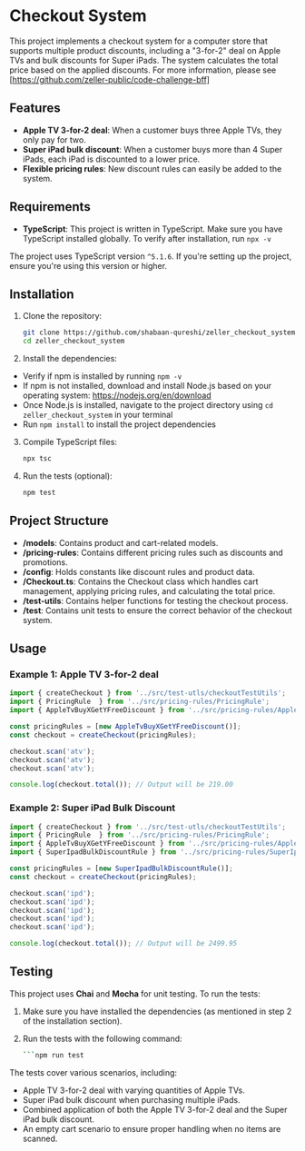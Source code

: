 # Checkout System

This project implements a checkout system for a computer store that supports multiple product discounts, including a "3-for-2" deal on Apple TVs and bulk discounts for Super iPads. The system calculates the total price based on the applied discounts. For more information, please see [https://github.com/zeller-public/code-challenge-bff]

## Features

- **Apple TV 3-for-2 deal**: When a customer buys three Apple TVs, they only pay for two.
- **Super iPad bulk discount**: When a customer buys more than 4 Super iPads, each iPad is discounted to a lower price.
- **Flexible pricing rules**: New discount rules can easily be added to the system.

## Requirements

- **TypeScript**: This project is written in TypeScript. Make sure you have TypeScript installed globally. To verify after installation, run `npx -v` 

The project uses TypeScript version `^5.1.6`. If you're setting up the project, ensure you're using this version or higher.

## Installation

1. Clone the repository:

    ```bash
    git clone https://github.com/shabaan-qureshi/zeller_checkout_system.git
    cd zeller_checkout_system
    ```

2. Install the dependencies:

- Verify if npm is installed by running `npm -v`
- If npm is not installed, download and install Node.js based on your operating system: https://nodejs.org/en/download
- Once Node.js is installed, navigate to the project directory using `cd zeller_checkout_system` in your terminal
- Run `npm install` to install the project dependencies


3. Compile TypeScript files:

    ```bash
    npx tsc
    ```

4. Run the tests (optional):

    ```bash
    npm test
    ```

## Project Structure

- **/models**: Contains product and cart-related models.
- **/pricing-rules**: Contains different pricing rules such as discounts and promotions.
- **/config**:  Holds constants like discount rules and product data.
- **/Checkout.ts**: Contains the Checkout class which handles cart management, applying pricing rules, and calculating the total price.
- **/test-utils**: Contains helper functions for testing the checkout process.
- **/test**: Contains unit tests to ensure the correct behavior of the checkout system.

## Usage

### Example 1: Apple TV 3-for-2 deal

```typescript
import { createCheckout } from '../src/test-utls/checkoutTestUtils';  
import { PricingRule  } from '../src/pricing-rules/PricingRule';
import { AppleTvBuyXGetYFreeDiscount } from '../src/pricing-rules/AppleTvBuyXGetYFreeDiscount';

const pricingRules = [new AppleTvBuyXGetYFreeDiscount()];
const checkout = createCheckout(pricingRules);

checkout.scan('atv');
checkout.scan('atv');
checkout.scan('atv');

console.log(checkout.total()); // Output will be 219.00
```

### Example 2: Super iPad Bulk Discount

```typescript
import { createCheckout } from '../src/test-utls/checkoutTestUtils';  
import { PricingRule  } from '../src/pricing-rules/PricingRule';
import { AppleTvBuyXGetYFreeDiscount } from '../src/pricing-rules/AppleTvBuyXGetYFreeDiscount';
import { SuperIpadBulkDiscountRule } from '../src/pricing-rules/SuperIpadBulkDiscountRule';

const pricingRules = [new SuperIpadBulkDiscountRule()];
const checkout = createCheckout(pricingRules);

checkout.scan('ipd');
checkout.scan('ipd');
checkout.scan('ipd');
checkout.scan('ipd');
checkout.scan('ipd');

console.log(checkout.total()); // Output will be 2499.95
```

## Testing

This project uses **Chai** and **Mocha** for unit testing. To run the tests:

1. Make sure you have installed the dependencies (as mentioned in step 2 of the installation section).
2. Run the tests with the following command:

   ```bash
   ```npm run test

The tests cover various scenarios, including:

- Apple TV 3-for-2 deal with varying quantities of Apple TVs.  
- Super iPad bulk discount when purchasing multiple iPads.  
- Combined application of both the Apple TV 3-for-2 deal and the Super iPad bulk discount.  
- An empty cart scenario to ensure proper handling when no items are scanned.

